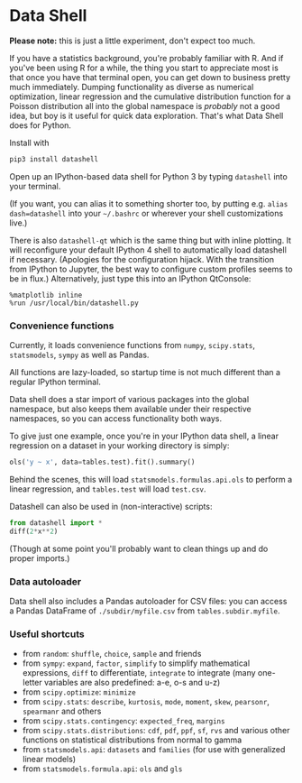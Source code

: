 # Data Shell

**Please note:** this is just a little experiment, don't expect too much.

If you have a statistics background, you're probably familiar with R. And if you've been using R for a while, the thing you start to appreciate most is that once you have that terminal open, you can get down to business pretty much immediately. Dumping functionality as diverse as numerical optimization, linear regression and the cumulative distribution function for a Poisson distribution all into the global namespace is _probably_ not a good idea, but boy is it useful for quick data exploration. That's what Data Shell does for Python.

Install with

```sh
pip3 install datashell
```

Open up an IPython-based data shell for Python 3 by typing `datashell` into your terminal.

(If you want, you can alias it to something shorter too, by putting e.g. `alias dash=datashell` into your `~/.bashrc` or wherever your shell customizations live.)

There is also `datashell-qt` which is the same thing but with inline plotting. It will reconfigure your default IPython 4 shell to automatically load datashell if necessary. (Apologies for the configuration hijack. With the transition from IPython to Jupyter, the best way to configure custom profiles seems to be in flux.) Alternatively, just type this into an IPython QtConsole:

    %matplotlib inline
    %run /usr/local/bin/datashell.py

### Convenience functions

Currently, it loads convenience functions from `numpy`, `scipy.stats`, `statsmodels`, `sympy` as well as Pandas.

All functions are lazy-loaded, so startup time is not much different than a regular IPython terminal.

Data shell does a star import of various packages into the global namespace, but also keeps them available under their respective namespaces, so you can access functionality both ways.

To give just one example, once you're in your IPython data shell, a linear regression on a dataset in your working directory is simply:

```python
ols('y ~ x', data=tables.test).fit().summary()
```

Behind the scenes, this will load `statsmodels.formulas.api.ols` to perform a linear regression, and `tables.test` will load `test.csv`.

Datashell can also be used in (non-interactive) scripts:

```python
from datashell import *
diff(2*x**2)
```

(Though at some point you'll probably want to clean things up and do proper imports.)

### Data autoloader

Data shell also includes a Pandas autoloader for CSV files: you can access a Pandas DataFrame of `./subdir/myfile.csv` from `tables.subdir.myfile`.

### Useful shortcuts

* from `random`: `shuffle`, `choice`, `sample` and friends
* from `sympy`: `expand`, `factor`, `simplify` to simplify mathematical expressions, `diff` to differentiate, `integrate` to integrate (many one-letter variables are also predefined: a-e, o-s and u-z)
* from `scipy.optimize`: `minimize`
* from `scipy.stats`: `describe`, `kurtosis`, `mode`, `moment`, `skew`, `pearsonr`, `spearmanr` and others
* from `scipy.stats.contingency`: `expected_freq`, `margins`
* from `scipy.stats.distributions`: `cdf`, `pdf`, `ppf`, `sf`, `rvs` and various other functions on statistical distributions from normal to gamma
* from `statsmodels.api`: `datasets` and `families` (for use with generalized linear models)
* from `statsmodels.formula.api`: `ols` and `gls`